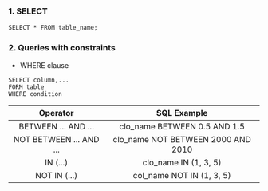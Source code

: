 ### 1. SELECT
```
SELECT * FROM table_name;
```

### 2. Queries with constraints
- WHERE clause
```
SELECT column,...
FORM table
WHERE condition
```

Operator | SQL Example
:-: | :-:
BETWEEN ... AND ... | clo_name BETWEEN 0.5 AND 1.5
NOT BETWEEN ... AND ... | clo_name NOT BETWEEN 2000 AND 2010
IN (...) | clo_name IN (1, 3, 5)
NOT IN (...) | col_name NOT IN (1, 3, 5)



